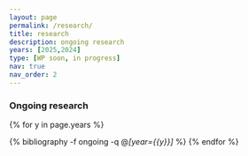 ```yaml
---
layout: page
permalink: /research/
title: research
description: ongoing research
years: [2025,2024]
type: [WP soon, in progress]
nav: true
nav_order: 2
---
```



### Ongoing research
<div class="publications">

{% for y in page.years %}
  <!-- <h2 class="year">{{y}}</h2> -->
  {% bibliography -f ongoing -q @*[year={{y}}]* %}
{% endfor %}

</div>
